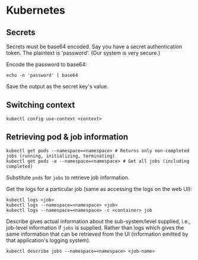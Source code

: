 # Kubernetes

## Secrets

Secrets must be base64 encoded. Say you have a secret authentication token. The plaintext is 'password'. (Our system is very secure.)

Encode the password to base64:

`echo -n 'password' | base64`

Save the output as the secret key's value.

## Switching context

```
kubectl config use-context <context>
```

## Retrieving pod & job information

```
kubectl get pods --namespace=<namespace> # Returns only non-completed jobs (running, initializing, terminating)
kubectl get pods -a --namespace=<namespace> # Get all jobs (including completed)
```

Substitute `pods` for `jobs` to retrieve job information.

Get the logs for a particular job (same as accessing the logs on the web UI): 
```
kubectl logs <job>
kubectl logs --namespace=<namespace> <job> 
kubectl logs --namespace=<namespace> -c <container> job
```

Describe gives actual information about the sub-system/level supplied, i.e., job-level information if
`jobs` is supplied. Rather than logs which gives the same information that can be retrieved from the UI 
(information emitted by that application's logging system).

```
kubectl describe jobs --namespace=<namespace> <job-name>
```
